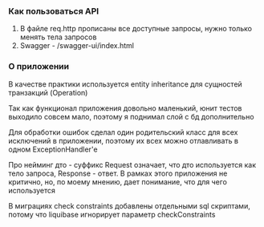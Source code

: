 ### Как пользоваться API
1. В файле req.http прописаны все доступные запросы, нужно только менять тела запросов
2. Swagger - /swagger-ui/index.html

### О приложении
В качестве практики используется entity inheritance для сущностей транзакций (Operation)

Так как функционал приложения довольно маленький, юнит тестов выходило совсем мало, 
поэтому я поднимал слой с бд дополнительно

Для обработки ошибок сделал один родительский класс для всех исключений в приложении,
поэтому их всех можно отлавливать в одном ExceptionHandler'е

Про нейминг дто - суффикс Request означает, что дто используется как тело запроса, Response - ответ. 
В рамках этого приложения не критично, но, по моему мнению, дает понимание, что для чего используется

В миграциях check constraints добавлены отдельными sql скриптами, 
потому что liquibase игнорирует параметр checkConstraints
